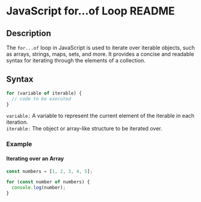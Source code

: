 # JavaScript for...of Loop README

## Description

The `for...of` loop in JavaScript is used to iterate over iterable objects, such as arrays, strings, maps, sets, and more. It provides a concise and readable syntax for iterating through the elements of a collection.

## Syntax

```javascript
for (variable of iterable) {
  // code to be executed
}
```
``` variable: ``` A variable to represent the current element of the iterable in each iteration. <br/>
``` iterable: ``` The object or array-like structure to be iterated over.
### Example
#### Iterating over an Array
```javascript
const numbers = [1, 2, 3, 4, 5];

for (const number of numbers) {
  console.log(number);
}

```
